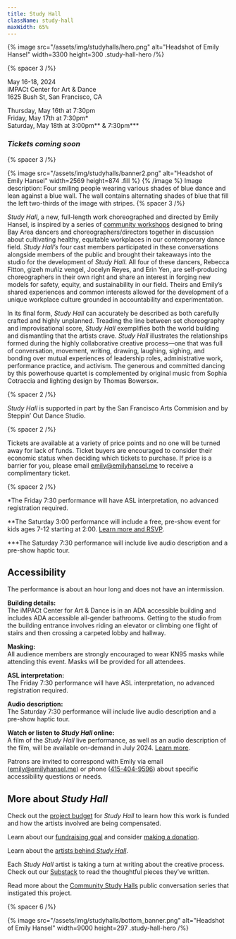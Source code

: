 ```yaml
---
title: Study Hall
className: study-hall
maxWidth: 65%
---
```


{% image
   src="/assets/img/studyhalls/hero.png"
   alt="Headshot of Emily Hansel"
   width=3300
   height=300
   .study-hall-hero /%}

{% spacer 3 /%}

May 16-18, 2024  
iMPACt Center for Art & Dance  
1625 Bush St, San Francisco, CA

Thursday, May 16th at 7:30pm  
Friday, May 17th at 7:30pm\*  
Saturday, May 18th at 3:00pm\*\* & 7:30pm\*\*\*

### **_Tickets coming soon_**

{% spacer 3 /%}

{% image
   src="/assets/img/studyhalls/banner2.png"
   alt="Headshot of Emily Hansel"
   width=2569
   height=874
   .fill %}
{% /image %}
Image description: Four smiling people wearing various shades of blue dance and lean against a blue wall. The wall contains alternating shades of blue that fill the left two-thirds of the image with stripes.
{% spacer 3 /%}

_Study Hall_, a new, full-length work choreographed and directed by Emily Hansel, is inspired by a series of [community workshops](https://emilyhansel.me/community-study-halls) designed to bring Bay Area dancers and choreographers/directors together in discussion about cultivating healthy, equitable workplaces in our contemporary dance field. _Study Hall’s_ four cast members participated in these conversations alongside members of the public and brought their takeaways into the studio for the development of _Study Hall_. All four of these dancers, Rebecca Fitton, gizeh muñiz vengel, Jocelyn Reyes, and Erin Yen, are self-producing choreographers in their own right and share an interest in forging new models for safety, equity, and sustainability in our field. Theirs and Emily’s shared experiences and common interests allowed for the development of a unique workplace culture grounded in accountability and experimentation.

In its final form, _Study Hall_ can accurately be described as both carefully crafted and highly unplanned. Treading the line between set choreography and improvisational score, _Study Hall_ exemplifies both the world building and dismantling that the artists crave. _Study Hall_ illustrates the relationships formed during the highly collaborative creative process—one that was full of conversation, movement, writing, drawing, laughing, sighing, and bonding over mutual experiences of leadership roles, administrative work, performance practice, and activism. The generous and committed dancing by this powerhouse quartet is complemented by original music from Sophia Cotraccia and lighting design by Thomas Bowersox.

{% spacer 2 /%}

_Study Hall_ is supported in part by the San Francisco Arts Commision and by Steppin’ Out Dance Studio.

{% spacer 2 /%}

Tickets are available at a variety of price points and no one will be turned away for lack of funds. Ticket buyers are encouraged to consider their economic status when deciding which tickets to purchase. If price is a barrier for you, please email [emily@emilyhansel.me](mailto:emily@emilyhansel.me?subject=Complimentary%20ticket%20to%20Study%20Hall&body=Hi%20Emily%2C%0D%0A%0D%0AMy%20name%20is%20%5BINSERT%20FULL%20NAME%5D%20and%20I%20would%20like%20to%20receive%20a%20complimentary%20ticket%20to%20the%20%5BINSERT%20DAY%20AND%20TIME%20OF%20SHOW%5D%20performance%20of%20Study%20Hall.) to receive a complimentary ticket.

{% spacer 2 /%}

\*The Friday 7:30 performance will have ASL interpretation, no advanced registration required.

\*\*The Saturday 3:00 performance will include a free, pre-show event for kids ages 7-12 starting at 2:00. [Learn more and RSVP](https://emilyhansel.me/studyhall/kids).

\*\*\*The Saturday 7:30 performance will include live audio description and a pre-show haptic tour.

## Accessibility

The performance is about an hour long and does not have an intermission.

**Building details:**  
The iMPACt Center for Art & Dance is in an ADA accessible building and includes ADA accessible all-gender bathrooms. Getting to the studio from the building entrance involves riding an elevator or climbing one flight of stairs and then crossing a carpeted lobby and hallway.

**Masking:**  
All audience members are strongly encouraged to wear KN95 masks while attending this event. Masks will be provided for all attendees.

**ASL interpretation:**  
The Friday 7:30 performance will have ASL interpretation, no advanced registration required.

**Audio description:**  
The Saturday 7:30 performance will include live audio description and a pre-show haptic tour.

**Watch or listen to _Study Hall_ online:**  
A film of the _Study Hall_ live performance, as well as an audio description of the film, will be available on-demand in July 2024. [Learn more](https://emilyhansel.me/studyhall/film).

Patrons are invited to correspond with Emily via email ([emily@emilyhansel.me](mailto:emily@emilyhansel.me)) or phone ([415-404-9596](tel:4154049596)) about specific accessibility questions or needs.

## More about _Study Hall_

Check out the [project budget](https://docs.google.com/spreadsheets/d/1NbUUDr8DPLEY-q6RJdGyzKl4dYkDJD75hT-7CTHLWTs/edit?usp=sharing) for _Study Hall_ to learn how this work is funded and how the artists involved are being compensated.

Learn about our [fundraising goal](https://emilyhansel.me/studyhall/fundraising) and consider [making a donation](https://emilyhansel.me/donate).

Learn about the [artists behind _Study Hall_](https://emilyhansel.me/studyhall/fundraising#artists).

Each _Study Hall_ artist is taking a turn at writing about the creative process. Check out our [Substack](https://studyhallshow.substack.com) to read the thoughtful pieces they’ve written.

Read more about the [Community Study Halls](https://emilyhansel.me/community-study-halls) public conversation series that instigated this project.

{% spacer 6 /%}

{% image src="/assets/img/studyhalls/bottom_banner.png" alt="Headshot of Emily Hansel" width=9000 height=297 .study-hall-hero /%}
